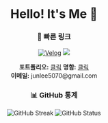 <div align="center"> 
  
# Hello! It's Me 👋

### 🔗 빠른 링크
<p>
  <a href="https://velog.io/@hp657" target="_blank"><img src="https://img.shields.io/badge/Velog-link-36B6FD?style=for-the-badge&logo=velog&logoColor=white" alt="Velog" /></a>
  <a href="https://www.instagram.com/lz_h.57/" target="_blank"><img src="https://img.shields.io/badge/Instagram-link-E4405F?style=for-the-badge&logo=Instagram&logoColor=white"/></a>
</p>

<p>
  <strong>포트폴리오:</strong> <a href="https://junlee0507.notion.site/19affb418f6780ccb652e74a5c355cbb">클릭</a> 
  <strong>명함:</strong> <a href="https://hp657.github.io/card">클릭</a> <br>
  <strong>이메일:</strong> junlee5070@gmail.com <br>
</p>

### 📊 GitHub 통계

<p align="center">
  <img src="https://github-readme-streak-stats.herokuapp.com/?user=HP657" alt="GitHub Streak" />
  <img src="https://github-readme-stats.vercel.app/api?username=hp657&show_icons=true&theme=radical" alt="GitHub Status" />
</p>
